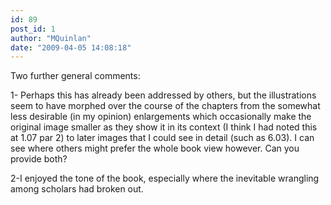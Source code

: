 ```yaml
---
id: 89
post_id: 1
author: "MQuinlan"
date: "2009-04-05 14:08:18"
---
```

Two further general comments:


1- Perhaps this has already been addressed by others, but the illustrations seem to have morphed over the course of the chapters from the somewhat less desirable (in my opinion) enlargements which occasionally make the original image smaller as they show it in its context (I think I had noted this at 1.07 par 2) to later images that I could see in detail (such as 6.03). I can see where others might prefer the whole book view however. Can you provide both?

2-I enjoyed the tone of the book, especially where the inevitable wrangling among scholars had broken out.
